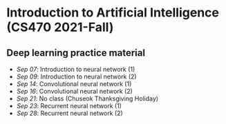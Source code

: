 # Introduction to Artificial Intelligence (CS470 2021-Fall)
## Deep learning practice material
* *Sep 07*: Introduction to neural network (1)
* *Sep 09*: Introduction to neural network (2)
* *Sep 14*: Convolutional neural network (1)
* *Sep 16*: Convolutional neural network (2)
* *Sep 21*: No class (Chuseok Thanksgiving Holiday)
* *Sep 23*: Recurrent neural network (1)
* *Sep 28*: Recurrent neural network (2)
